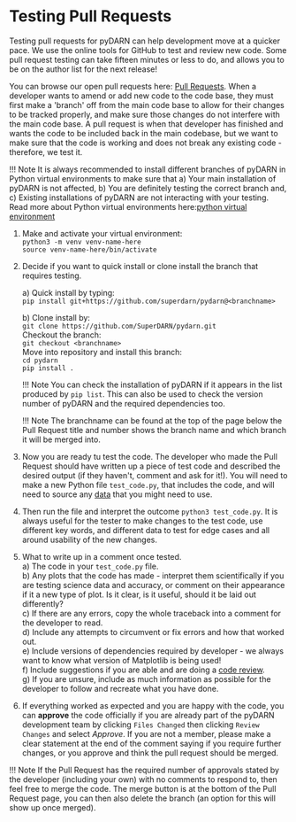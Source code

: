 <!--Copyright (C) 2020 SuperDARN Canada, University of Saskatchewan 
Author(s): Marina Schmidt 
Modifications:
2024-07-30 CJM Rewritten

Disclaimer:
pyDARN is under the LGPL v3 license found in the root directory LICENSE.md 
Everyone is permitted to copy and distribute verbatim copies of this license 
document, but changing it is not allowed.

This version of the GNU Lesser General Public License incorporates the terms
and conditions of version 3 of the GNU General Public License, supplemented by
the additional permissions listed below.
-->


# Testing Pull Requests 

Testing pull requests for pyDARN can help development move at a quicker pace. We use the online tools for GitHub to test and review new code.
Some pull request testing can take fifteen minutes or less to do, and allows you to be on the author list for the next release!

You can browse our open pull requests here: [Pull Requests](https://github.com/SuperDARN/pydarn/pulls).
When a developer wants to amend or add new code to the code base, they must first make a 'branch' off from the main code base to allow for their changes to be tracked properly, and make sure those changes do not interfere with the main code base. 
A pull request is when that developer has finished and wants the code to be included back in the main codebase, but we want to make sure that the code is working and does not break any existing code - therefore, we test it.

!!! Note
    It is always recommended to install different branches of pyDARN in Python virtual environments to make sure that 
    a) Your main installation of pyDARN is not affected, 
    b) You are definitely testing the correct branch and,
    c) Existing installations of pyDARN are not interacting with your testing.
    Read more about Python virtual environments here:[python virtual environment](https://docs.python.org/3.6/tutorial/venv.html)

1. Make and activate your virtual environment:  
`python3 -m venv venv-name-here`  
`source venv-name-here/bin/activate`  

2. Decide if you want to quick install or clone install the branch that requires testing.  

    a) Quick install by typing:  
    `pip install git+https://github.com/superdarn/pydarn@<branchname>`  

    b) Clone install by:  
    `git clone https://github.com/SuperDARN/pydarn.git`  
    Checkout the branch:  
    `git checkout <branchname>`  
    Move into repository and install this branch:  
    `cd pydarn`  
    `pip install .`  

    !!! Note
        You can check the installation of pyDARN if it appears in the list produced by `pip list`. This can also be used to check the version number of pyDARN and the required dependencies too.
  
    !!! Note 
        The branchname can be found at the top of the page below the Pull Request title and number shows the branch name and which branch it will be merged into. 

3. Now you are ready tu test the code. The developer who made the Pull Request should have written up a piece of test code and described the desired output (if they haven't, comment and ask for it!).
You will need to make a new Python file `test_code.py`, that includes the code, and will need to source any [data](https://pydarn.readthedocs.io/en/main/user/superdarn_data/) that you might need to use. 

4. Then run the file and interpret the outcome `python3 test_code.py`. It is always useful for the tester to make changes to the test code, use different key words, and different data to test for edge cases and all around usability of the new changes. 

6. What to write up in a comment once tested.  
    a) The code in your `test_code.py` file.  
    b) Any plots that the code has made - interpret them scientifically if you are testing science data and accuracy, or comment on their appearance if it a new type of plot. Is it clear, is it useful, should it be laid out differently?  
    c) If there are any errors, copy the whole traceback into a comment for the developer to read.  
    d) Include any attempts to circumvent or fix errors and how that worked out.  
    e) Include versions of dependencies required by developer - we always want to know what version of Matplotlib is being used!  
    f) Include suggestions if you are able and are doing a [code review](https://pydarn.readthedocs.io/en/main/dev/code_review/).  
    g) If you are unsure, include as much information as possible for the developer to follow and recreate what you have done.  

7. If everything worked as expected and you are happy with the code, you can **approve** the code officially if you are already part of the pyDARN development team by clicking `Files Changed` then clicking `Review Changes` and select *Approve*.
If you are not a member, please make a clear statement at the end of the comment saying if you require further changes, or you approve and think the pull request should be merged. 

!!! Note
    If the Pull Request has the required number of approvals stated by the developer (including your own) with no comments to respond to, then feel free to merge the code. The merge button is at the bottom of the Pull Request page, you can then also delete the branch (an option for this will show up once merged).
